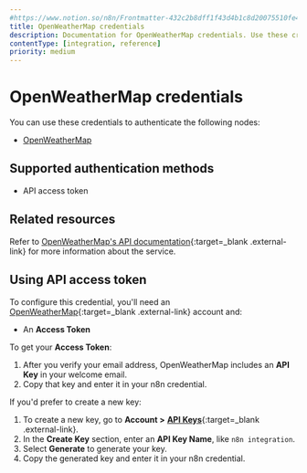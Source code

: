 ```yaml
---
#https://www.notion.so/n8n/Frontmatter-432c2b8dff1f43d4b1c8d20075510fe4
title: OpenWeatherMap credentials
description: Documentation for OpenWeatherMap credentials. Use these credentials to authenticate OpenWeatherMap in n8n, a workflow automation platform.
contentType: [integration, reference]
priority: medium
---
```


# OpenWeatherMap credentials

You can use these credentials to authenticate the following nodes:

- [OpenWeatherMap](/integrations/builtin/app-nodes/n8n-nodes-base.openweathermap.md)

## Supported authentication methods

- API access token

## Related resources

Refer to [OpenWeatherMap's API documentation](https://openweathermap.org/api){:target=_blank .external-link} for more information about the service.

## Using API access token

To configure this credential, you'll need an [OpenWeatherMap](https://openweathermap.org/){:target=_blank .external-link} account and:

- An **Access Token**

To get your **Access Token**:

1. After you verify your email address, OpenWeatherMap includes an **API Key** in your welcome email.
2. Copy that key and enter it in your n8n credential.

If you'd prefer to create a new key:

1. To create a new key, go to **Account >** [**API Keys**](https://home.openweathermap.org/api_keys){:target=_blank .external-link}.
2. In the **Create Key** section, enter an **API Key Name**, like `n8n integration`.
3. Select **Generate** to generate your key.
4. Copy the generated key and enter it in your n8n credential.
